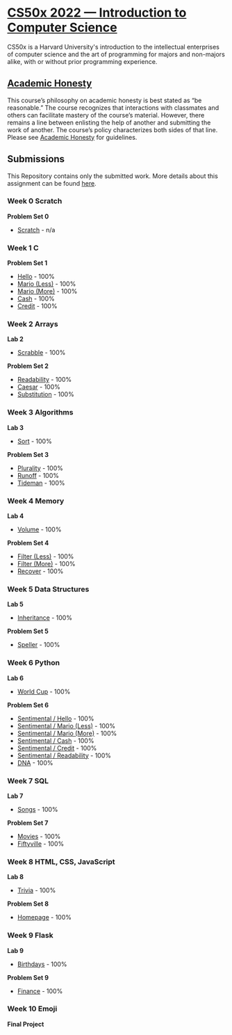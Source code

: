 # [CS50x 2022 — Introduction to Computer Science](https://cs50.harvard.edu/x/2022/)

CS50x is a Harvard University's introduction to the intellectual enterprises of computer science and the art of programming for majors and non-majors alike, with or without prior programming experience.

## [Academic Honesty](https://cs50.harvard.edu/x/2022/honesty/)

This course’s philosophy on academic honesty is best stated as “be reasonable.” The course recognizes that interactions with classmates and others can facilitate mastery of the course’s material. However, there remains a line between enlisting the help of another and submitting the work of another. The course’s policy characterizes both sides of that line. Please see [Academic Honesty](https://cs50.harvard.edu/x/2022/honesty/) for guidelines.

## Submissions

This Repository contains only the submitted work. More details about this assignment can be found [here](https://cs50.harvard.edu/x/2022/).

### Week 0 Scratch

**Problem Set 0**

- [Scratch](/problems/pset_0/scratch) - n/a

### Week 1 C

**Problem Set 1**

- [Hello](/problems/pset_1/hello) - 100%
- [Mario (Less)](/problems/pset_1/mario/less) - 100%
- [Mario (More)](/problems/pset_1/mario/more) - 100%
- [Cash](/problems/pset_1/cash) - 100%
- [Credit](/problems/pset_1/credit) - 100%

### Week 2 Arrays

**Lab 2**

- [Scrabble](/labs/lab_2/scrabble) - 100%

**Problem Set 2**

- [Readability](/problems/pset_2/readability) - 100%
- [Caesar](/problems/pset_2/caesar) - 100%
- [Substitution](/problems/pset_2/substitution) - 100%

### Week 3 Algorithms

**Lab 3**

- [Sort](/labs/lab_3/sort) - 100%

**Problem Set 3**

- [Plurality](/problems/pset_3/plurality) - 100%
- [Runoff](/problems/pset_3/runoff) - 100%
- [Tideman](/problems/pset_3/tideman) - 100%

### Week 4 Memory

**Lab 4**

- [Volume](/labs/lab_4/volume) - 100%

**Problem Set 4**

- [Filter (Less)](/problems/pset_4/filter/less) - 100%
- [Filter (More)](/problems/pset_4/filter/more) - 100%
- [Recover](/problems/pset_4/recover) - 100%

### Week 5 Data Structures

**Lab 5**

- [Inheritance](/labs/lab_5/inheritance) - 100%

**Problem Set 5**

- [Speller](/problems/pset_5/speller) - 100%

### Week 6 Python

**Lab 6**

- [World Cup](/labs/lab_6/world-cup) - 100%

**Problem Set 6**

- [Sentimental / Hello](/problems/pset_6/hello) - 100%
- [Sentimental / Mario (Less)](/problems/pset_6/mario/less) - 100%
- [Sentimental / Mario (More)](/problems/pset_6/mario/more) - 100%
- [Sentimental / Cash](/problems/pset_6/cash) - 100%
- [Sentimental / Credit](/problems/pset_6/credit) - 100%
- [Sentimental / Readability](/problems/pset_6/readability) - 100%
- [DNA](/problems/pset_6/dna) - 100%

### Week 7 SQL

**Lab 7**

- [Songs](/labs/lab_7/songs) - 100%

**Problem Set 7**

- [Movies](/problems/pset_7/movies) - 100%
- [Fiftyville](/problems/pset_7/fiftyville) - 100%

### Week 8 HTML, CSS, JavaScript

**Lab 8**

- [Trivia](/labs/lab_8/trivia) - 100%

**Problem Set 8**

- [Homepage](/problems/pset_8/homepage) - 100%

### Week 9 Flask

**Lab 9**

- [Birthdays](/labs/lab_9/birthdays) - 100%

**Problem Set 9**

- [Finance](/problems/pset_9/finance) - 100%

### Week 10 Emoji

**Final Project**

